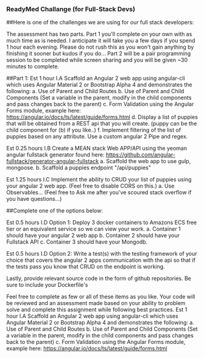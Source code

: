 ### ReadyMed Challange (for Full-Stack Devs)
##Here is one of the challenges we are using for our full stack developers:

The assessment has two parts. Part 1 you'll complete on your own with as much time as is needed. I anticipate it will take you a few days if you spend 1 hour each evening. Please do not rush this as you won't gain anything by finishing it sooner but kudos if you do... Part 2 will be a pair programming session to be completed while screen sharing and you will be given ~30 minutes to complete.

##Part 1: 
Est 1 hour
I.A Scaffold an Angular 2 web app using angular-cli which uses Angular Material 2 or Bootstrap Alpha 4 and demonstrates the following:
  a. Use of Parent and Child Routes
  b. Use of Parent and Child Components (Set a variable in the parent, modify in the child components and pass changes back to the parent)
  c. Form Validation using the Angular Forms module, example here: https://angular.io/docs/ts/latest/guide/forms.html
  d. Display a list of puppies that will be obtained from a REST api that you will create. (puppy can be the child component for (b) if you like..)
  f. Implement filtering of the list of puppies based on any attribute. Use a custom angular 2 Pipe and regex.

Est 0.25 hours
I.B Create a MEAN stack Web APP/API using the yeoman angular fullstack generator found here: https://github.com/angular-fullstack/generator-angular-fullstack
  a. Scaffold the web app to use gulp, mongoose.
  b. Scaffold a puppies endpoint "/api/puppies"

Est 1.25 hours
I.C Implement the ability to CRUD your list of puppies using your angular 2 web app. (Feel free to disable CORS on this.)
  a. Use Observables... (Feel free to Ask me after you've scoured stack overflow if you have questions...)

##Complete one of the options below:

Est 0.5 hours
I.D Option 1: Deploy 3 docker containers to Amazons ECS free tier or an equivalent service so we can view your work.
  a. Container 1 should have your angular 2 web app
  b. Container 2 should have your Fullstack API
  c. Container 3 should have your Mongodb.

Est 0.5 hours
I.D Option 2: Write a test(s) with the testing framework of your choice that covers the angular 2 apps communication with the api so that if the tests pass you know that CRUD on the endpoint is working.

Lastly, provide relevant source code in the form of github repositories. Be sure to include your Dockerfile's

Feel free to complete as few or all of these items as you like. Your code will be reviewed and an assessment made based on your ability to problem solve and complete this assignment while following best practices. Est 1 hour
I.A Scaffold an Angular 2 web app using angular-cli which uses Angular Material 2 or Bootstrap Alpha 4 and demonstrates the following:
  a. Use of Parent and Child Routes
  b. Use of Parent and Child Components (Set a variable in the parent, modify in the child components and pass changes back to the parent)
  c. Form Validation using the Angular Forms module, example here: https://angular.io/docs/ts/latest/guide/forms.html
